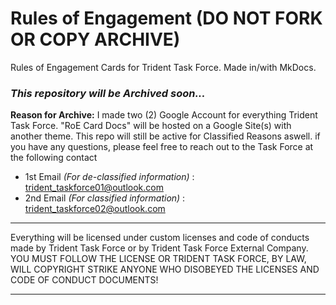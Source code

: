 # Rules of Engagement (DO NOT FORK OR COPY ARCHIVE)
Rules of Engagement Cards for Trident Task Force. Made in/with  MkDocs.

### _This repository will be Archived soon..._
__Reason for Archive:__ I made two (2) Google Account for everything Trident Task Force. "RoE Card Docs" will be hosted on a Google Site(s) with another theme. This repo will still be active for Classified Reasons aswell. if you have any questions, please feel free to reach out to the Task Force at the following contact

- 1st Email _(For de-classified information)_ : trident_taskforce01@outlook.com
- 2nd Email _(For classified information)_ : trident_taskforce02@outlook.com

---

Everything will be licensed under custom licenses and code of conducts made by Trident Task Force or by Trident Task Force External Company. YOU MUST FOLLOW THE LICENSE OR TRIDENT TASK FORCE, BY LAW, WILL COPYRIGHT STRIKE ANYONE WHO DISOBEYED THE LICENSES AND CODE OF CONDUCT DOCUMENTS!

---
